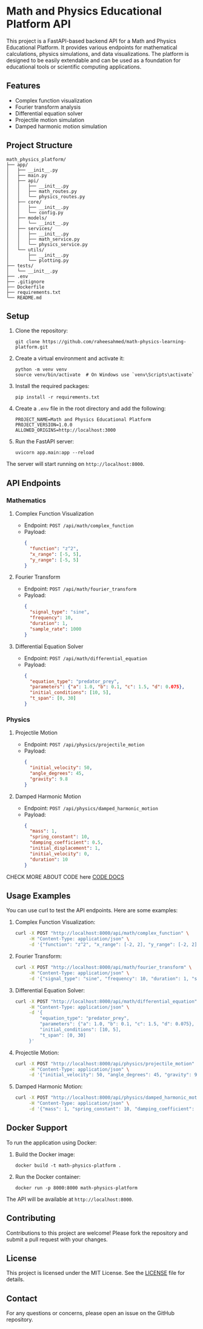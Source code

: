 # Math and Physics Educational Platform API

This project is a FastAPI-based backend API for a Math and Physics Educational Platform. It provides various endpoints for mathematical calculations, physics simulations, and data visualizations. The platform is designed to be easily extendable and can be used as a foundation for educational tools or scientific computing applications.

## Features

- Complex function visualization
- Fourier transform analysis
- Differential equation solver
- Projectile motion simulation
- Damped harmonic motion simulation

## Project Structure

```
math_physics_platform/
├── app/
│   ├── __init__.py
│   ├── main.py
│   ├── api/
│   │   ├── __init__.py
│   │   ├── math_routes.py
│   │   └── physics_routes.py
│   ├── core/
│   │   ├── __init__.py
│   │   └── config.py
│   ├── models/
│   │   └── __init__.py
│   ├── services/
│   │   ├── __init__.py
│   │   ├── math_service.py
│   │   └── physics_service.py
│   └── utils/
│       ├── __init__.py
│       └── plotting.py
├── tests/
│   └── __init__.py
├── .env
├── .gitignore
├── Dockerfile
├── requirements.txt
└── README.md
```

## Setup

1. Clone the repository:
   ```
   git clone https://github.com/raheesahmed/math-physics-learning-platform.git
   ```

2. Create a virtual environment and activate it:
   ```
   python -m venv venv
   source venv/bin/activate  # On Windows use `venv\Scripts\activate`
   ```

3. Install the required packages:
   ```
   pip install -r requirements.txt
   ```

4. Create a `.env` file in the root directory and add the following:
   ```
   PROJECT_NAME=Math and Physics Educational Platform
   PROJECT_VERSION=1.0.0
   ALLOWED_ORIGINS=http://localhost:3000
   ```

5. Run the FastAPI server:
   ```
   uvicorn app.main:app --reload
   ```

The server will start running on `http://localhost:8000`.

## API Endpoints

### Mathematics

1. Complex Function Visualization
   - Endpoint: `POST /api/math/complex_function`
   - Payload:
     ```json
     {
       "function": "z^2",
       "x_range": [-5, 5],
       "y_range": [-5, 5]
     }
     ```

2. Fourier Transform
   - Endpoint: `POST /api/math/fourier_transform`
   - Payload:
     ```json
     {
       "signal_type": "sine",
       "frequency": 10,
       "duration": 1,
       "sample_rate": 1000
     }
     ```

3. Differential Equation Solver
   - Endpoint: `POST /api/math/differential_equation`
   - Payload:
     ```json
     {
       "equation_type": "predator_prey",
       "parameters": {"a": 1.0, "b": 0.1, "c": 1.5, "d": 0.075},
       "initial_conditions": [10, 5],
       "t_span": [0, 30]
     }
     ```

### Physics

1. Projectile Motion
   - Endpoint: `POST /api/physics/projectile_motion`
   - Payload:
     ```json
     {
       "initial_velocity": 50,
       "angle_degrees": 45,
       "gravity": 9.8
     }
     ```

2. Damped Harmonic Motion
   - Endpoint: `POST /api/physics/damped_harmonic_motion`
   - Payload:
     ```json
     {
       "mass": 1,
       "spring_constant": 10,
       "damping_coefficient": 0.5,
       "initial_displacement": 1,
       "initial_velocity": 0,
       "duration": 10
     }
     ```

CHECK MORE ABOUT CODE here [CODE DOCS](code_details.md)

## Usage Examples

You can use curl to test the API endpoints. Here are some examples:

1. Complex Function Visualization:
   ```bash
   curl -X POST "http://localhost:8000/api/math/complex_function" \
        -H "Content-Type: application/json" \
        -d '{"function": "z^2", "x_range": [-2, 2], "y_range": [-2, 2]}'
   ```

2. Fourier Transform:
   ```bash
   curl -X POST "http://localhost:8000/api/math/fourier_transform" \
        -H "Content-Type: application/json" \
        -d '{"signal_type": "sine", "frequency": 10, "duration": 1, "sample_rate": 1000}'
   ```

3. Differential Equation Solver:
   ```bash
   curl -X POST "http://localhost:8000/api/math/differential_equation" \
        -H "Content-Type: application/json" \
        -d '{
            "equation_type": "predator_prey",
            "parameters": {"a": 1.0, "b": 0.1, "c": 1.5, "d": 0.075},
            "initial_conditions": [10, 5],
            "t_span": [0, 30]
        }'
   ```

4. Projectile Motion:
   ```bash
   curl -X POST "http://localhost:8000/api/physics/projectile_motion" \
        -H "Content-Type: application/json" \
        -d '{"initial_velocity": 50, "angle_degrees": 45, "gravity": 9.8}'
   ```

5. Damped Harmonic Motion:
   ```bash
   curl -X POST "http://localhost:8000/api/physics/damped_harmonic_motion" \
        -H "Content-Type: application/json" \
        -d '{"mass": 1, "spring_constant": 10, "damping_coefficient": 0.5, "initial_displacement": 1, "initial_velocity": 0, "duration": 10}'
   ```

## Docker Support

To run the application using Docker:

1. Build the Docker image:
   ```
   docker build -t math-physics-platform .
   ```

2. Run the Docker container:
   ```
   docker run -p 8000:8000 math-physics-platform
   ```

The API will be available at `http://localhost:8000`.

## Contributing

Contributions to this project are welcome! Please fork the repository and submit a pull request with your changes.

## License

This project is licensed under the MIT License. See the [LICENSE](LICENSE) file for details.

## Contact

For any questions or concerns, please open an issue on the GitHub repository.